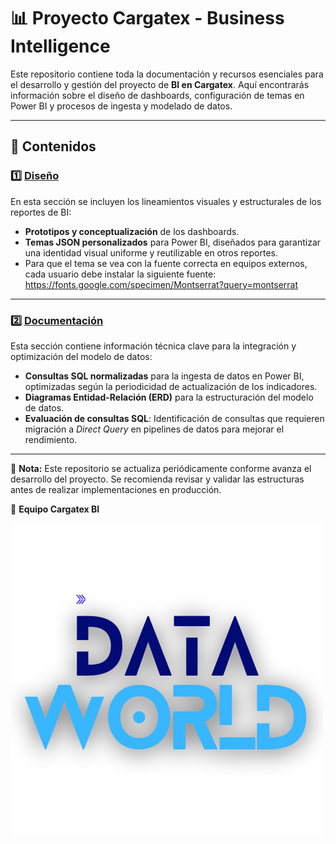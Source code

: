 # 📊 Proyecto Cargatex - Business Intelligence

Este repositorio contiene toda la documentación y recursos esenciales para el desarrollo y gestión del proyecto de **BI en Cargatex**. Aquí encontrarás información sobre el diseño de dashboards, configuración de temas en Power BI y procesos de ingesta y modelado de datos.

---

## 📌 Contenidos

### 1️⃣ [Diseño](./Design/)

En esta sección se incluyen los lineamientos visuales y estructurales de los reportes de BI:

- **Prototipos y conceptualización** de los dashboards.
- **Temas JSON personalizados** para Power BI, diseñados para garantizar una identidad visual uniforme y reutilizable en otros reportes.
- Para que el tema se vea con la fuente correcta en equipos externos, cada usuario debe instalar la siguiente fuente: https://fonts.google.com/specimen/Montserrat?query=montserrat

---

### 2️⃣ [Documentación](./Documentación/)

Esta sección contiene información técnica clave para la integración y optimización del modelo de datos:

- **Consultas SQL normalizadas** para la ingesta de datos en Power BI, optimizadas según la periodicidad de actualización de los indicadores.
- **Diagramas Entidad-Relación (ERD)** para la estructuración del modelo de datos.
- **Evaluación de consultas SQL**: Identificación de consultas que requieren migración a *Direct Query* en pipelines de datos para mejorar el rendimiento.

---

📌 **Nota:** Este repositorio se actualiza periódicamente conforme avanza el desarrollo del proyecto. Se recomienda revisar y validar las estructuras antes de realizar implementaciones en producción.

🚀 **Equipo Cargatex BI**

![© Data World](./Recursos/Logo%20Data%20World.png)
